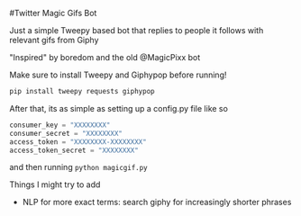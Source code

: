 #Twitter Magic Gifs Bot

Just a simple Tweepy based bot that replies to people it follows with relevant gifs from Giphy

"Inspired" by boredom and the old @MagicPixx bot

Make sure to install Tweepy and Giphypop before running!

```sh
pip install tweepy requests giphypop
```

After that, its as simple as setting up a config.py file like so
```python
consumer_key = "XXXXXXXX"
consumer_secret = "XXXXXXXX"
access_token = "XXXXXXXX-XXXXXXXX"
access_token_secret = "XXXXXXXX"
```

and then running `python magicgif.py`


Things I might try to add
- NLP for more exact terms: search giphy for increasingly shorter phrases
